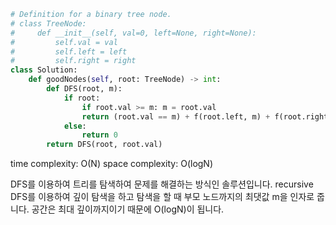 ```python
# Definition for a binary tree node.
# class TreeNode:
#     def __init__(self, val=0, left=None, right=None):
#         self.val = val
#         self.left = left
#         self.right = right
class Solution:
    def goodNodes(self, root: TreeNode) -> int:
        def DFS(root, m):
            if root:
                if root.val >= m: m = root.val
                return (root.val == m) + f(root.left, m) + f(root.right, m)
            else:
                return 0
        return DFS(root, root.val)
```

time complexity: O(N)
space complexity: O(logN)

DFS를 이용하여 트리를 탐색하여 문제를 해결하는 방식인 솔루션입니다.
recursive DFS를 이용하여 깊이 탐색을 하고 탐색을 할 때 부모 노드까지의 최댓값 m을 인자로 줍니다.
공간은 최대 깊이까지이기 때문에 O(logN)이 됩니다.
